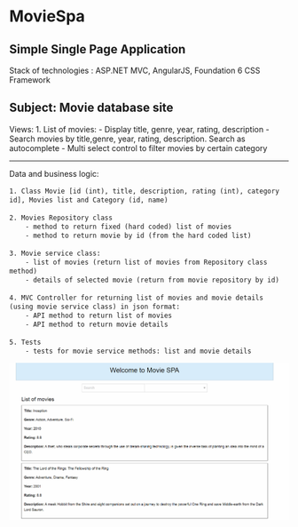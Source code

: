 # MovieSpa

Simple Single Page Application
---
Stack of technologies : ASP.NET MVC, AngularJS, Foundation 6 CSS Framework

Subject: Movie database site
---
Views:
	1. List of movies:
		- Display title, genre, year, rating, description
		- Search movies by title,genre, year, rating, description. Search as autocomplete
		- Multi select control to filter movies by certain category

---
Data and business logic:

	1. Class Movie [id (int), title, description, rating (int), category id], Movies list and Category (id, name)

	2. Movies Repository class
		- method to return fixed (hard coded) list of movies
 		- method to return movie by id (from the hard coded list)

 	3. Movie service class:
		- list of movies (return list of movies from Repository class method)
 		- details of selected movie (return from movie repository by id)

 	4. MVC Controller for returning list of movies and movie details (using movie service class) in json format:
 		- API method to return list of movies
 		- API method to return movie details

 	5. Tests
 		- tests for movie service methods: list and movie details




![Screenshot](movie-spa.PNG)